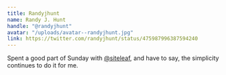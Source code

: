```yaml
---
title: Randyjhunt
name: Randy J. Hunt
handle: "@randyjhunt"
avatar: "/uploads/avatar--randyjhunt.jpg"
link: https://twitter.com/randyjhunt/status/475987996387594240
---
```


Spent a good part of Sunday with [@siteleaf](https://twitter.com/siteleaf), and have to say, the simplicity continues to do it for me.
